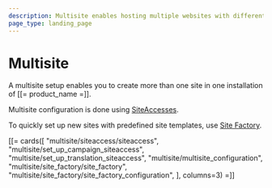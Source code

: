 ```yaml
---
description: Multisite enables hosting multiple websites with different content, templates and configuration by using one repository.
page_type: landing_page
---
```


# Multisite

A multisite setup enables you to create more than one site in one installation of [[= product_name =]].

Multisite configuration is done using [SiteAccesses](siteaccess.md).


To quickly set up new sites with predefined site templates, use [Site Factory](site_factory.md).

[[= cards([
    "multisite/siteaccess/siteaccess",
    "multisite/set_up_campaign_siteaccess",
    "multisite/set_up_translation_siteaccess",
    "multisite/multisite_configuration",
    "multisite/site_factory/site_factory",
    "multisite/site_factory/site_factory_configuration",
], columns=3) =]]
